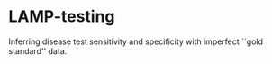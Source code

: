 # LAMP-testing

Inferring disease test sensitivity and specificity with imperfect ``gold standard'' data.